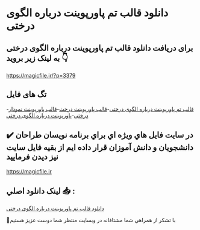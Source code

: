 # دانلود قالب تم پاورپوینت درباره الگوی درختی

## برای دریافت دانلود قالب تم پاورپوینت درباره الگوی درختی به لینک زیر بروید 👇

https://magicfile.ir/?p=3379

## تگ های فایل

-[قالب تم پاورپوینت درباره الگوی درختی](https://magicfile.ir/product/%d9%82%d8%a7%d9%84%d8%a8-%d8%aa%d9%85-%d9%be%d8%a7%d9%88%d8%b1%d9%be%d9%88%db%8c%d9%86%d8%aa-%d8%af%d8%b1%d8%a8%d8%a7%d8%b1%d9%87-%d8%a7%d9%84%da%af%d9%88%db%8c-%d8%af%d8%b1%d8%ae%d8%aa%db%8c/)-[قالب پاورپوینت درخت](https://magicfile.ir/product/%d9%82%d8%a7%d9%84%d8%a8-%d8%aa%d9%85-%d9%be%d8%a7%d9%88%d8%b1%d9%be%d9%88%db%8c%d9%86%d8%aa-%d8%af%d8%b1%d8%a8%d8%a7%d8%b1%d9%87-%d8%a7%d9%84%da%af%d9%88%db%8c-%d8%af%d8%b1%d8%ae%d8%aa%db%8c/)-[قالب پاورپوینت نمودار درختی](https://magicfile.ir/product/%d9%82%d8%a7%d9%84%d8%a8-%d8%aa%d9%85-%d9%be%d8%a7%d9%88%d8%b1%d9%be%d9%88%db%8c%d9%86%d8%aa-%d8%af%d8%b1%d8%a8%d8%a7%d8%b1%d9%87-%d8%a7%d9%84%da%af%d9%88%db%8c-%d8%af%d8%b1%d8%ae%d8%aa%db%8c/)-[پاورپوینت درباره الگوی درختی](https://magicfile.ir/product/%d9%82%d8%a7%d9%84%d8%a8-%d8%aa%d9%85-%d9%be%d8%a7%d9%88%d8%b1%d9%be%d9%88%db%8c%d9%86%d8%aa-%d8%af%d8%b1%d8%a8%d8%a7%d8%b1%d9%87-%d8%a7%d9%84%da%af%d9%88%db%8c-%d8%af%d8%b1%d8%ae%d8%aa%db%8c/)

## ✔️ در سايت فايل هاي ويژه اي براي برنامه نويسان طراحان دانشجويان و دانش آموزان قرار داده ايم از بقيه فايل سايت نيز ديدن فرماييد

https://magicfile.ir


## لينک دانلود اصلي 📥 :

[دانلود قالب تم پاورپوینت درباره الگوی درختی](https://magicfile.ir/product/%d9%82%d8%a7%d9%84%d8%a8-%d8%aa%d9%85-%d9%be%d8%a7%d9%88%d8%b1%d9%be%d9%88%db%8c%d9%86%d8%aa-%d8%af%d8%b1%d8%a8%d8%a7%d8%b1%d9%87-%d8%a7%d9%84%da%af%d9%88%db%8c-%d8%af%d8%b1%d8%ae%d8%aa%db%8c/) 


🙏با تشکر از همراهي شما مشتاقانه در وبسایت منتظر شما دوست عزیز هستیم

